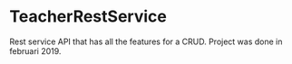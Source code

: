 # TeacherRestService
Rest service API that has all the features for a CRUD. 
Project was done in februari 2019. 
